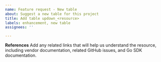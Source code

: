 ```yaml
---
name: Feature request - New table
about: Suggest a new table for this project
title: Add table updown_<resource>
labels: enhancement, new table
assignees: ''

---
```


**References**
Add any related links that will help us understand the resource, including vendor documentation, related GitHub issues, and Go SDK documentation.

